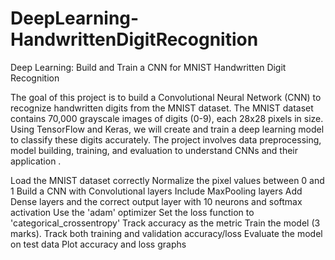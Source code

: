 # DeepLearning-HandwrittenDigitRecognition
Deep Learning: Build and Train a CNN for MNIST Handwritten Digit Recognition

The goal of this project is to build a Convolutional Neural Network (CNN) to recognize handwritten digits from the MNIST dataset. The MNIST dataset contains 70,000 grayscale images of digits (0-9), each 28x28 pixels in size. Using TensorFlow and Keras, we will create and train a deep learning model to classify these digits accurately. The project involves data preprocessing, model building, training, and evaluation to understand CNNs and their application .


Load the MNIST dataset correctly
Normalize the pixel values between 0 and 1 
Build a CNN with Convolutional layers 
Include MaxPooling layers 
Add Dense layers and the correct output layer with 10 neurons and softmax activation 
Use the 'adam' optimizer 
Set the loss function to 'categorical_crossentropy' 
Track accuracy as the metric 
Train the model (3 marks).
Track both training and validation accuracy/loss 
Evaluate the model on test data
Plot accuracy and loss graphs 

